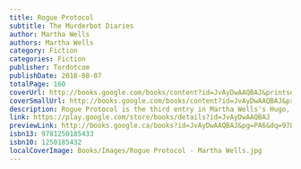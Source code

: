 ```yaml
---
title: Rogue Protocol
subtitle: The Murderbot Diaries
author: Martha Wells
authors: Martha Wells
category: Fiction
categories: Fiction
publisher: Tordotcom
publishDate: 2018-08-07
totalPage: 160
coverUrl: http://books.google.com/books/content?id=JvAyDwAAQBAJ&printsec=frontcover&img=1&zoom=1&edge=curl&source=gbs_api
coverSmallUrl: http://books.google.com/books/content?id=JvAyDwAAQBAJ&printsec=frontcover&img=1&zoom=5&edge=curl&source=gbs_api
description: Rogue Protocol is the third entry in Martha Wells's Hugo, Nebula, Alex, and Locus Award-winning, New York Times and USA Today bestselling series, The Murderbot Diaries. Starring a human-like android who keeps getting sucked back into adventure after adventure, though it just wants to be left alone, away from humanity and small talk. Who knew being a heartless killing machine would present so many moral dilemmas? Sci-fi’s favorite antisocial A.I. is back on a mission. The case against the too-big-to-fail GrayCris Corporation is floundering, and more importantly, authorities are beginning to ask more questions about where Dr. Mensah's SecUnit is. And Murderbot would rather those questions went away. For good. "I love Murderbot!"--New York Times bestselling author Ann Leckie The Murderbot Diaries All Systems Red Artificial Condition Rogue Protocol Exit Strategy Network Effect Fugitive Telemetry System Collapse At the Publisher's request, this title is being sold without Digital Rights Management Software (DRM) applied.
link: https://play.google.com/store/books/details?id=JvAyDwAAQBAJ
previewLink: http://books.google.ca/books?id=JvAyDwAAQBAJ&pg=PA6&dq=978-1-250-18543-3&hl=&as_pt=BOOKS&cd=1&source=gbs_api
isbn13: 9781250185433
isbn10: 1250185432
localCoverImage: Books/Images/Rogue Protocol - Martha Wells.jpg
---
```

